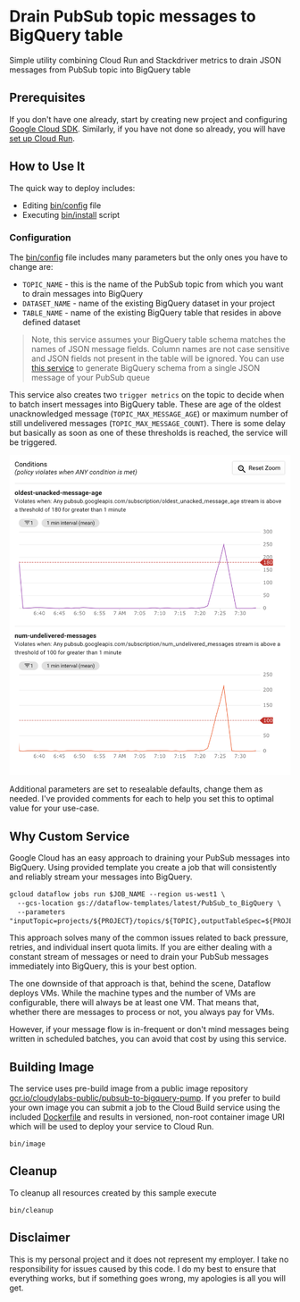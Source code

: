 # Drain PubSub topic messages to BigQuery table

Simple utility combining Cloud Run and Stackdriver metrics to drain JSON messages from PubSub topic into BigQuery table


## Prerequisites

If you don't have one already, start by creating new project and configuring [Google Cloud SDK](https://cloud.google.com/sdk/docs/). Similarly, if you have not done so already, you will have [set up Cloud Run](https://cloud.google.com/run/docs/setup).

## How to Use It

The quick way to deploy includes:

* Editing [bin/config](bin/config) file
* Executing [bin/install](bin/install) script

### Configuration

The [bin/config](bin/config) file includes many parameters but the only ones you have to change are:

* `TOPIC_NAME` - this is the name of the PubSub topic from which you want to drain messages into BigQuery
* `DATASET_NAME` - name of the existing BigQuery dataset in your project
* `TABLE_NAME` - name of the existing BigQuery table that resides in above defined dataset

> Note, this service assumes your BigQuery table schema matches the names of JSON message fields. Column names are not case sensitive and JSON fields not present in the table will be ignored. You can use [this service](https://bigquery-json-schema-generator.com/) to generate BigQuery schema from a single JSON message of your PubSub queue

This service also creates two `trigger metrics` on the topic to decide when to batch insert messages into BigQuery table. These are age of the oldest unacknowledged message (`TOPIC_MAX_MESSAGE_AGE`) or maximum number of still undelivered messages (`TOPIC_MAX_MESSAGE_COUNT`). There is some delay but basically as soon as one of these thresholds is reached, the service will be triggered.

![](images/policy.png)

Additional parameters are set to resealable defaults, change them as needed. I've provided comments for each to help you set this to optimal value for your use-case.


## Why Custom Service

Google Cloud has an easy approach to draining your PubSub messages into BigQuery. Using provided template you create a job that will consistently and reliably stream your messages into BigQuery.

```shell
gcloud dataflow jobs run $JOB_NAME --region us-west1 \
  --gcs-location gs://dataflow-templates/latest/PubSub_to_BigQuery \
  --parameters "inputTopic=projects/${PROJECT}/topics/${TOPIC},outputTableSpec=${PROJECT}:${DATASET}.${TABLE}"
```

This approach solves many of the common issues related to back pressure, retries, and individual insert quota limits. If you are either dealing with a constant stream of messages or need to drain your PubSub messages immediately into BigQuery, this is your best option.

The one downside of that approach is that, behind the scene, Dataflow deploys VMs. While the machine types and the number of VMs are configurable, there will always be at least one VM. That means that, whether there are messages to process or not, you always pay for VMs.

However, if your message flow is in-frequent or don't mind messages being written in scheduled batches, you can avoid that cost by using this service.


## Building Image

The service uses pre-build image from a public image repository [gcr.io/cloudylabs-public/pubsub-to-bigquery-pump](gcr.io/cloudylabs-public/pubsub-to-bigquery-pump). If you prefer to build your own image you can submit a job to the Cloud Build service using the included [Dockerfile](./Dockerfile) and results in versioned, non-root container image URI which will be used to deploy your service to Cloud Run.

```shell
bin/image
```

## Cleanup

To cleanup all resources created by this sample execute

```shell
bin/cleanup
```

## Disclaimer

This is my personal project and it does not represent my employer. I take no responsibility for issues caused by this code. I do my best to ensure that everything works, but if something goes wrong, my apologies is all you will get.


